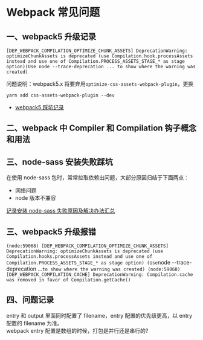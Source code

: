 # Webpack 常见问题

## 一、webpack5 升级记录

`[DEP_WEBPACK_COMPILATION_OPTIMIZE_CHUNK_ASSETS] DeprecationWarning: optimizeChunkAssets is deprecated (use Compilation.hook.processAssets instead and use one of Compilation.PROCESS_ASSETS_STAGE_* as stage option)(Use node --trace-deprecation ... to show where the warning was created)`

问题说明：webpack5.x 将要弃用`optimize-css-assets-webpack-plugin`，更换

```
yarn add css-assets-webpack-plugin --dev
```

- [webpack5 踩坑记录](https://juejin.cn/post/6905364009969844232)

## 二、webpack 中 Compiler 和 Compilation 钩子概念和用法

## 三、node-sass 安装失败踩坑

在使用 node-sass 包时，常常拉取依赖出问题，大部分原因归结于下面两点：

- 网络问题
- node 版本不兼容

[记录安装 node-sass 失败原因及解决办法汇总](https://juejin.cn/post/6946530710324772878)

## 三、webpack5 升级报错

`(node:59068) [DEP_WEBPACK_COMPILATION_OPTIMIZE_CHUNK_ASSETS] DeprecationWarning: optimizeChunkAssets is deprecated (use Compilation.hooks.processAssets instead and use one of Compilation.PROCESS_ASSETS_STAGE_* as stage option) (Use`node --trace-deprecation ...`to show where the warning was created) (node:59068) [DEP_WEBPACK_COMPILATION_CACHE] DeprecationWarning: Compilation.cache was removed in favor of Compilation.getCache()`

## 四、问题记录

entry 和 output 里面同时配置了 filename，entry 配置的优先级更高，以 entry 配置的 filename 为准。<br /> webpack entry 配置是数组的时候，打包是并行还是串行的?<br />

